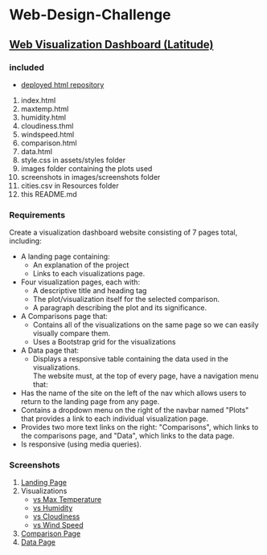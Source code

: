 # Web-Design-Challenge
 
 ## [Web Visualization Dashboard (Latitude)](https://tratnikc.github.io/web-visualization-dashboard/)

 ### included
 * [deployed html repository](https://github.com/tratnikc/web-visualization-dashboard)

1. index.html
2. maxtemp.html
3. humidity.html
4. cloudiness.thml
5. windspeed.html
6. comparison.html
7. data.html
8. style.css in assets/styles folder
9. images folder containing the plots used
10. screenshots in images/screenshots folder
11. cities.csv in Resources folder
12. this README.md

 ### Requirements
Create a visualization dashboard website consisting of 7 pages total, including:
* A landing page containing:
  * An explanation of the project
  * Links to each visualizations page.
* Four visualization pages, each with:
  * A descriptive title and heading tag
  * The plot/visualization itself for the selected comparison.
  * A paragraph describing the plot and its significance.
* A Comparisons page that:
  * Contains all of the visualizations on the same page so we can easily visually compare them.
  * Uses a Bootstrap grid for the visualizations
* A Data page that:
  * Displays a responsive table containing the data used in the visualizations.  
The website must, at the top of every page, have a navigation menu that:
 * Has the name of the site on the left of the nav which allows users to return to the landing page from any page.
 * Contains a dropdown menu on the right of the navbar named "Plots" that provides a link to each individual visualization page.
 * Provides two more text links on the right: "Comparisons", which links to the comparisons page, and "Data", which links to the data page.
 * Is responsive (using media queries).

### Screenshots
1. [Landing Page](https://github.com/tratnikc/Web-Design-Challenge/blob/main/images/screenshots/landing-page.png)
2. Visualizations
   * [vs Max Temperature](https://github.com/tratnikc/Web-Design-Challenge/blob/main/images/screenshots/viz-maxtemp.png)
   * [vs Humidity](https://github.com/tratnikc/Web-Design-Challenge/blob/main/images/screenshots/viz-humidity.png)
   * [vs Cloudiness](https://github.com/tratnikc/Web-Design-Challenge/blob/main/images/screenshots/viz-cloudiness.png)
   * [vs Wind Speed](https://github.com/tratnikc/Web-Design-Challenge/blob/main/images/screenshots/viz-windspeed.png)
3. [Comparison Page](https://github.com/tratnikc/Web-Design-Challenge/blob/main/images/screenshots/comparison-page.png)
4. [Data Page](https://github.com/tratnikc/Web-Design-Challenge/blob/main/images/screenshots/data-page.png)


 
